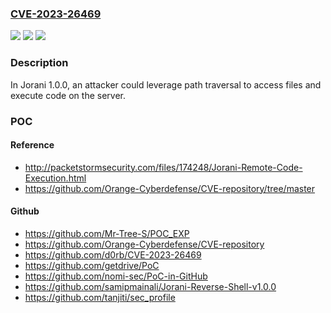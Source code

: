 ### [CVE-2023-26469](https://cve.mitre.org/cgi-bin/cvename.cgi?name=CVE-2023-26469)
![](https://img.shields.io/static/v1?label=Product&message=n%2Fa&color=blue)
![](https://img.shields.io/static/v1?label=Version&message=n%2Fa&color=blue)
![](https://img.shields.io/static/v1?label=Vulnerability&message=n%2Fa&color=brighgreen)

### Description

In Jorani 1.0.0, an attacker could leverage path traversal to access files and execute code on the server.

### POC

#### Reference
- http://packetstormsecurity.com/files/174248/Jorani-Remote-Code-Execution.html
- https://github.com/Orange-Cyberdefense/CVE-repository/tree/master

#### Github
- https://github.com/Mr-Tree-S/POC_EXP
- https://github.com/Orange-Cyberdefense/CVE-repository
- https://github.com/d0rb/CVE-2023-26469
- https://github.com/getdrive/PoC
- https://github.com/nomi-sec/PoC-in-GitHub
- https://github.com/samipmainali/Jorani-Reverse-Shell-v1.0.0
- https://github.com/tanjiti/sec_profile

